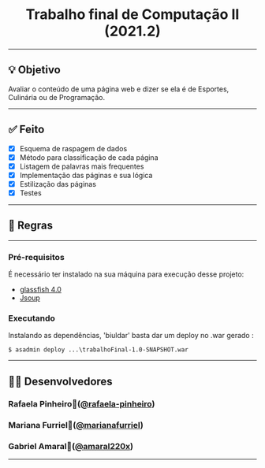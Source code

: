 <h1 align="center">
    Trabalho final de Computação II (2021.2)
</h1>

---

## 💡 Objetivo

Avaliar o conteúdo de uma página web e dizer se ela é de Esportes, Culinária ou de Programação. 

---
## ✅ Feito
- [x] Esquema de raspagem de dados
- [x] Método para classificação de cada página
- [x] Listagem de palavras mais frequentes
- [x] Implementação das páginas e sua lógica
- [x] Estilização das páginas
- [x] Testes
---
## 📖 Regras

---
### Pré-requisitos

É necessário ter instalado na sua máquina para execução desse projeto:
- <a href='https://javaee.github.io/glassfish/download'>glassfish 4.0</a>
- <a href='https://jsoup.org/'>Jsoup</a>

### Executando

Instalando as dependências, 'biuldar' basta dar um deploy no .war gerado :
```
$ asadmin deploy ...\trabalhoFinal-1.0-SNAPSHOT.war
```
---
## 👨‍💻 Desenvolvedores
### Rafaela Pinheiro🙊([@rafaela-pinheiro](https://github.com/rafaela-pinheiro))
### Mariana Furriel🙉([@marianafurriel](https://github.com/marianafurriel))
### Gabriel Amaral🙈([@amaral220x](https://github.com/amaral220x)) 

---
